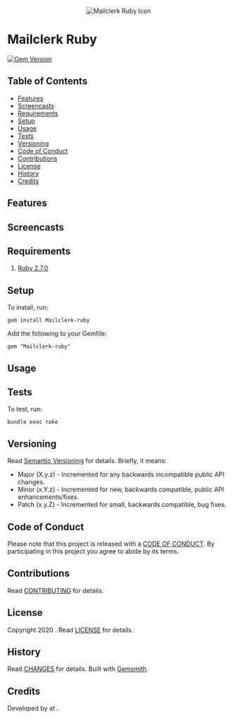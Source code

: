 <p align="center">
  <img src="Mailclerk-ruby.png" alt="Mailclerk Ruby Icon"/>
</p>

# Mailclerk Ruby

[![Gem Version](https://badge.fury.io/rb/Mailclerk-ruby.svg)](http://badge.fury.io/rb/Mailclerk-ruby)

<!-- Tocer[start]: Auto-generated, don't remove. -->

## Table of Contents

- [Features](#features)
- [Screencasts](#screencasts)
- [Requirements](#requirements)
- [Setup](#setup)
- [Usage](#usage)
- [Tests](#tests)
- [Versioning](#versioning)
- [Code of Conduct](#code-of-conduct)
- [Contributions](#contributions)
- [License](#license)
- [History](#history)
- [Credits](#credits)

<!-- Tocer[finish]: Auto-generated, don't remove. -->

## Features

## Screencasts

## Requirements

1. [Ruby 2.7.0](https://www.ruby-lang.org)

## Setup

To install, run:

    gem install Mailclerk-ruby

Add the following to your Gemfile:

    gem "Mailclerk-ruby"

## Usage

## Tests

To test, run:

    bundle exec rake

## Versioning

Read [Semantic Versioning](https://semver.org) for details. Briefly, it means:

- Major (X.y.z) - Incremented for any backwards incompatible public API changes.
- Minor (x.Y.z) - Incremented for new, backwards compatible, public API enhancements/fixes.
- Patch (x.y.Z) - Incremented for small, backwards compatible, bug fixes.

## Code of Conduct

Please note that this project is released with a [CODE OF CONDUCT](CODE_OF_CONDUCT.md). By
participating in this project you agree to abide by its terms.

## Contributions

Read [CONTRIBUTING](CONTRIBUTING.md) for details.

## License

Copyright 2020 []().
Read [LICENSE](LICENSE.md) for details.

## History

Read [CHANGES](CHANGES.md) for details.
Built with [Gemsmith](https://github.com/bkuhlmann/gemsmith).

## Credits

Developed by []() at
[]().

